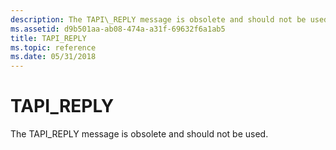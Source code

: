 ```yaml
---
description: The TAPI\_REPLY message is obsolete and should not be used.
ms.assetid: d9b501aa-ab08-474a-a31f-69632f6a1ab5
title: TAPI_REPLY
ms.topic: reference
ms.date: 05/31/2018
---
```


# TAPI\_REPLY

The TAPI\_REPLY message is obsolete and should not be used.

 

 



